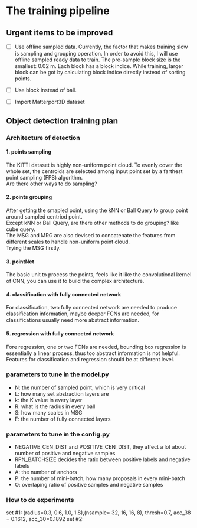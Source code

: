 # The training pipeline

## Urgent items to be improved
- [ ] Use offline sampled data. Currently, the factor that makes training slow is sampling and grouping operation. In order to avoid this, I will use offline sampled ready data to train. The pre-sample block size is the smallest: 0.02 m. Each block has a block indice. While training, larger block can be got by calculating block indice directly instead of sorting points.
- [ ] Use block instead of ball.
- [ ] Import Matterport3D dataset



## Object detection training plan

### Architecture of detection
#### 1. points sampling  
The KITTI dataset is highly non-uniform point cloud. To evenly cover the whole set, the centroids are selected among input point set by a farthest point sampling (FPS) algorithm.   
Are there other ways to do sampling?

#### 2. points grouping
After getting the smapled point, using the kNN or Ball Query to group point around sampled centriod point.  
Except kNN or Ball Query, are there other methods to do grouping? like cube query.  
The MSG and MRG are also devised to concatenate the features from different scales to handle non-uniform point cloud.  
Trying the MSG firstly.

#### 3. pointNet
The basic unit to process the points, feels like it like the convolutional kernel of CNN, you can use it to build the complex architecture.

#### 4. classification with fully connected network
For classification, two fully connected network are needed to produce classification information, maybe deeper FCNs are needed, for classifications usually need more abstract information.

#### 5. regression with fully connected network
Fore regression, one or two FCNs are needed, bounding box regression is essentially a linear process, thus too abstract information is not helpful. Features for classification and regression should be at different level.

### parameters to tune in the model.py
* N: the number of sampled point, which is very critical
* L: how many set abstraction layers are 
* k: the K value in every layer
* R: what is the radius in every ball
* S: how many scales in MSG
* F: the number of fully connected layers

### parameters to tune in the config.py
* NEGATIVE_CEN_DIST and POSITIVE_CEN_DIST, they affect a lot about number of positive and negative samples
* RPN_BATCHSIZE decides the ratio between positive labels and negative labels
* A: the number of anchors
* P: the number of mini-batch, how many proposals in every mini-batch
* O: overlaping ratio of positive samples and negative samples

### How to do experiments
set #1: (radius=0.3, 0.6, 1.0, 1.8),(nsample= 32, 16, 16, 8), thresh=0.7, acc_38 = 0.1612, acc_30=0.1892
set #2:

